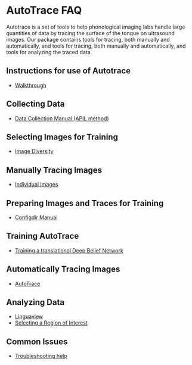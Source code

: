 AutoTrace FAQ
===

Autotrace is a set of tools to help phonological imaging labs handle large quantities of data by tracing the surface of the tongue on ultrasound images. Our package contains tools for tracing, both manually and automatically, and tools for tracing, both manually and automatically, and tools for analyzing the traced data. 

Instructions for use of Autotrace
---

+ [Walkthrough](StartHere.md)

Collecting Data
---
 + [Data Collection Manual (APIL method)](https://github.com/myedibleenso/APIL/blob/master/documentation/datacollection.md)

Selecting Images for Training
---
 + [Image Diversity](imagediversityNEW.md)

Manually Tracing Images
---
+ [Individual Images](autotrace.md)

Preparing Images and Traces for Training
---
 + [Configdir Manual](configdir.md)

Training AutoTrace
---
 + [Training a translational Deep Belief Network](TrainNetwork.md)

Automatically Tracing Images
---
 + [AutoTrace](autotrace.md)

Analyzing Data
---
 + [Linguaview](linguaviewer.md)
 + [Selecting a Region of Interest](selectroi.md)

Common Issues
---
 + [Troubleshooting help](CommonErrors.md)
